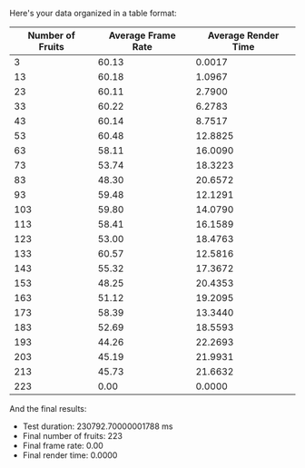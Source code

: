 Here's your data organized in a table format:

| Number of Fruits | Average Frame Rate | Average Render Time |
| ---------------- | ------------------ | ------------------- |
| 3                | 60.13              | 0.0017              |
| 13               | 60.18              | 1.0967              |
| 23               | 60.11              | 2.7900              |
| 33               | 60.22              | 6.2783              |
| 43               | 60.14              | 8.7517              |
| 53               | 60.48              | 12.8825             |
| 63               | 58.11              | 16.0090             |
| 73               | 53.74              | 18.3223             |
| 83               | 48.30              | 20.6572             |
| 93               | 59.48              | 12.1291             |
| 103              | 59.80              | 14.0790             |
| 113              | 58.41              | 16.1589             |
| 123              | 53.00              | 18.4763             |
| 133              | 60.57              | 12.5816             |
| 143              | 55.32              | 17.3672             |
| 153              | 48.25              | 20.4353             |
| 163              | 51.12              | 19.2095             |
| 173              | 58.39              | 13.3440             |
| 183              | 52.69              | 18.5593             |
| 193              | 44.26              | 22.2693             |
| 203              | 45.19              | 21.9931             |
| 213              | 45.73              | 21.6632             |
| 223              | 0.00               | 0.0000              |

And the final results:

- Test duration: 230792.70000001788 ms
- Final number of fruits: 223
- Final frame rate: 0.00
- Final render time: 0.0000

